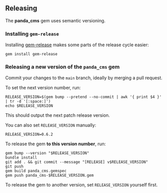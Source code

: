 ## Releasing

The **panda_cms** gem uses semantic versioning.

### Installing `gem-release`

Installing [gem-release](https://github.com/svenfuchs/gem-release) makes some parts of the release cycle easier:

```
gem install gem-release
```

### Releasing a new version of the `panda_cms` gem

Commit your changes to the `main` branch, ideally by merging a pull request.

To set the next version number, run:

```
RELEASE_VERSION=$(gem bump --pretend --no-commit | awk '{ print $4 }' | tr -d '[:space:]')
echo $RELEASE_VERSION
```

This should output the next patch release version.


You can also set `RELEASE_VERSION` manually:

```
RELEASE_VERSION=0.6.2
```

To release the gem **to this version number**, run:

```
gem bump --version "$RELEASE_VERSION"
bundle install
git add . && git commit --message "[RELEASE] v$RELEASE_VERSION"
git push
gem build panda_cms.gemspec
gem push panda_cms-$RELEASE_VERSION.gem
```

To release the gem to another version, set `RELEASE_VERSION` yourself first.
